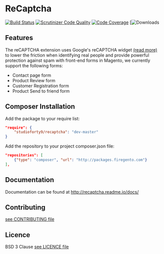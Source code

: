 # ReCaptcha

[![Build Status](https://travis-ci.org/StudioForty9/Recaptcha.svg?branch=master)](https://travis-ci.org/StudioForty9/Recaptcha)
[![Scrutinizer Code Quality](https://scrutinizer-ci.com/g/StudioForty9/Recaptcha/badges/quality-score.png?b=master)](https://scrutinizer-ci.com/g/StudioForty9/Recaptcha/?branch=master)
[![Code Coverage](https://scrutinizer-ci.com/g/StudioForty9/Recaptcha/badges/coverage.png?b=master)](https://scrutinizer-ci.com/g/StudioForty9/Recaptcha/?branch=master)
[![Downloads](https://img.shields.io/github/downloads/atom/atom/total.svg)

## Features

The reCAPTCHA extension uses Google's reCAPTCHA widget [(read more)](https://www.google.com/recaptcha/intro/index.html) to lower the friction when identifying real people and provide powerful protection against spam with front-end forms in Magento, we currently support the following forms:

- Contact page form
- Product Review form
- Customer Registration form
- Product Send to friend form

## Composer Installation

Add the package to your require list:

```json
"require": {
    "studioforty9/recaptcha": "dev-master"
}
```

Add the repository to your project composer.json file:

```json
"repositories": [
    {"type": "composer", "url": "http://packages.firegento.com"}
],
```

## Documentation

Documentation can be found at http://recaptcha.readme.io/docs/

## Contributing

[see CONTRIBUTING file](https://github.com/studioforty9/recaptcha/blob/master/CONTRIBUTING.md)

## Licence

BSD 3 Clause [see LICENCE file](https://github.com/studioforty9/recaptcha/blob/master/LICENCE)
